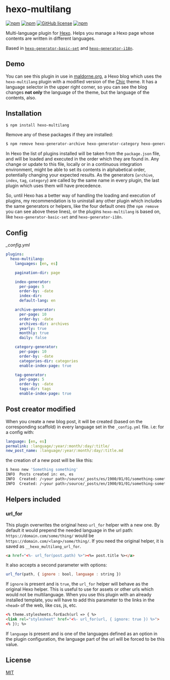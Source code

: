 # hexo-multilang

[![npm](https://img.shields.io/npm/dt/hexo-multilang)](https://www.npmjs.com/package/hexo-multilang)
[![npm](https://img.shields.io/npm/dw/hexo-multilang)](https://www.npmjs.com/package/hexo-multilang)
[![GitHub license](https://img.shields.io/github/license/neverbot/hexo-multilang)](https://github.com/neverbot/hexo-multilang/blob/master/license.md)
[![npm](https://img.shields.io/npm/v/hexo-multilang)](https://www.npmjs.com/package/hexo-multilang)

Multi-language plugin for [Hexo](https://github.com/hexojs/hexo). Helps you manage a Hexo page whose contents are written in different languages.

Based in [`hexo-generator-basic-set`](https://github.com/zyzyz/hexo-generator-basic-set) and [`hexo-generator-i18n`](https://github.com/Jamling/hexo-generator-i18n).

## Demo

You can see this plugin in use in [maldorne.org](https://maldorne.org), a Hexo blog which uses the `hexo-multilang` plugin with a modified version of the [Chic](https://github.com/Siricee/hexo-theme-Chic) theme. It has a language selector in the upper right corner, so you can see the blog changes **not only** the language of the theme, but the language of the contents, also.

## Installation

``` bash
$ npm install hexo-multilang
```

Remove any of these packages if they are installed:
``` bash
$ npm remove hexo-generator-archive hexo-generator-category hexo-generator-index hexo-generator-tag hexo-generator-basic-set hexo-generator-i18n
```

In Hexo the list of plugins installed will be taken from the `package.json` file, and will be loaded and executed in the order which they are found in. Any change or update to this file, locally or in a continuous integration environment, might be able to set its contents in alphabetical order, potentially changing your expected results. As the generators (`archive`, `index`, `tag`, `category`) are called by the same name in every plugin, the last plugin which uses them will have precedence.

So, until Hexo has a better way of handling the loading and execution of plugins, my recommendation is to uninstall any other plugin which includes the same generators or helpers, like the four default ones (the `npm remove` you can see above these lines), or the plugins `hexo-multilang` is based on, like `hexo-generator-basic-set` and `hexo-generator-i18n`.

## Config

*_config.yml*
``` yaml
plugins:
  hexo-multilang:
    languages: [en, es]  

    pagination-dir: page

    index-generator:
      per-page: 5
      order-by: -date
      index-dir: 
      default-lang: en

    archive-generator:
      per-page: 10
      order-by: -date
      archives-dir: archives
      yearly: true
      monthly: true
      daily: false

    category-generator:
      per-page: 10
      order-by: -date
      categories-dir: categories
      enable-index-page: true

    tag-generator:
      per-page: 5
      order-by: -date
      tags-dir: tags
      enable-index-page: true
```

## Post creator modified

When you create a new blog post, it will be created (based on the corresponding scaffold) in every language set in the `_config.yml` file. i.e: for a config with:
``` yaml
language: [en, es]
permalink: :language/:year/:month/:day/:title/
new_post_name: :language/:year/:month/:day/:title.md
```
the creation of a new post will be like this:
``` bash
$ hexo new 'Something something'
INFO  Posts created in: en, es
INFO  Created: /<your path>/source/_posts/es/1900/01/01/something-something.md
INFO  Created: /<your path>/source/_posts/en/1900/01/01/something-something.md
```

## Helpers included

### url_for

This plugin overwrites the original hexo `url_for` helper with a new one. By default it would prepend the needed language in the url path:  `https://domain.com/some/thing/` would be `https://domain.com/<lang>/some/thing/`.
If you need the original helper, it is saved as `__hexo_multilang_url_for`.

``` html
<a href="<%- url_for(post.path) %>"><%= post.title %></a>
```

It also accepts a second parameter with options:
``` js
url_for(path, { ignore : bool, language : string })
```
If `ignore` is present and is `true`, the `url_for` helper will behave as the original Hexo helper. This is useful to use for assets or other urls which would not be multilanguage. When you use this plugin with an already installed template, you will have to add this parameter to the links in the `<head>` of the web, like css, js, etc.

``` html
<% theme.stylesheets.forEach(url => { %>
<link rel="stylesheet" href="<%- url_for(url, { ignore: true }) %>">
<% }); %>
```

If `language` is present and is one of the languages defined as an option in the plugin configuration, the language part of the url will be forced to be this value.

## License

[MIT](https://opensource.org/licenses/MIT)
